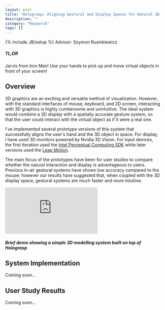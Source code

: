 ```yaml
---
layout: post
title: "Holograsp: Aligning Gestural and Display Spaces for Natural 3D Manipulation"
description: ""
category: "Research"
tags: []
---
```

{% include JB/setup %}
Advisor: Szymon Rusinkiewicz

##### TL;DR #####
Jarvis from Iron Man! Use your hands to pick up and move virtual objects in front of your screen!

## Overview ##
3D graphics are an exciting and versatile method of visualization. However, with the standard
interfaces of mouse, keyboard, and 2D screen, interacting with 3D graphics is highly 
cumbersome and unintuitive. The ideal system would combine a 3D display with a spatially
accurate gesture system, so that the user could interact with the virtual object as if it were
a real one.

I've implemented several prototype versions of this system that successfully aligns the user's hand
and the 3D object in space. For display, I have used 3D monitors powered by Nvidia 3D Vision. For
input devices, the first iteration used the
[Intel Perceptual Computing SDK](https://software.intel.com/en-us/perceptual-computing-sdk)
while later versions used the [Leap Motion](https://www.leapmotion.com/).

The main focus of the prototypes have been for user studies to compare whether
the natural interaction and display is advantageous to users. Previous
in-air gestural systems have shown low accuracy compared to the mouse; 
however our results have suggested that, when coupled with
the 3D display space, gestural systems are much faster and more intuitive.

<div class='youtube-container'>
<iframe src="https://www.youtube.com/embed/pIP1viF2VPE?start=180" frameborder="0"> </iframe>
</div>

##### Brief demo showing a simple 3D modelling system built on top of Holograsp #####

## System Implementation ##
Coming soon...

## User Study Results
Coming soon...
